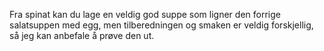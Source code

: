 Fra spinat kan du lage en veldig god suppe som ligner den forrige salatsuppen med egg, men tilberedningen og smaken er veldig forskjellig, så jeg kan anbefale å prøve den ut.